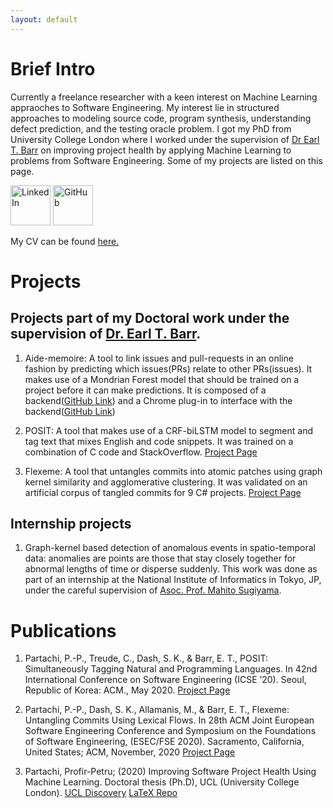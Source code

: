 ```yaml
---
layout: default
---
```

# Brief Intro

Currently a freelance researcher with a keen interest on Machine Learning appraoches to Software Engineering. My interest lie in structured approaches to modeling source code, program synthesis, understanding defect prediction, and the testing oracle problem. I got my PhD from University College London where I worked under the supervision of [Dr Earl T. Barr](http://earlbarr.com/) on improving project health by applying Machine Learning to problems from Software Engineering. Some of my projects are listed on this page. 


[<img src="https://external-content.duckduckgo.com/iu/?u=https%3A%2F%2Fwww.clipartmax.com%2Fpng%2Fmiddle%2F62-624588_linkedin-help-linkedin-logo-2018-png.png&f=1&nofb=1" alt="LinkedIn" style="width:64px;height:64px;"/>](https://www.linkedin.com/in/pp-partachi/) 
[<img src="https://github.githubassets.com/images/modules/logos_page/GitHub-Mark.png" alt="GitHub" style="width:64px;height:64px;"/>](https://github.com/PPPI)

My CV can be found [here.](https://github.com/PPPI/pppi.github.io/raw/master/partachipp_cv.pdf)

# Projects

## Projects part of my Doctoral work under the supervision of [Dr. Earl T. Barr](http://earlbarr.com/).

1. Aide-memoire: A tool to link issues and pull-requests in an online fashion by predicting which issues(PRs) relate to other PRs(issues). It makes use of a Mondrian Forest model that should be trained on a project before it can make predictions. It is composed of a backend([GitHub Link](https://github.com/PPPI/a-m)) and a Chrome plug-in to interface with the backend([GitHub Link](https://github.com/PPPI/tlinker-chrome))

1. POSIT: A tool that makes use of a CRF-biLSTM model to segment and tag text that mixes English and code snippets. It was trained on a combination of C code and StackOverflow. [Project Page](https://pppi.github.io/POSIT)

1. Flexeme: A tool that untangles commits into atomic patches using graph kernel similarity and agglomerative clustering. It was validated on an artificial corpus of tangled commits for 9 C# projects. [Project Page](https://pppi.github.io/Flexeme)

## Internship projects

1. Graph-kernel based detection of anomalous events in spatio-temporal data: anomalies are points are those that stay closely together for abnormal lengths of time or disperse suddenly. This work was done as part of an internship at the National Institute of Informatics in Tokyo, JP, under the careful supervision of [Asoc. Prof. Mahito Sugiyama](https://mahito.info/index_e.html).

# Publications

1. Partachi, P.-P., Treude, C., Dash, S. K., & Barr, E. T., POSIT: Simultaneously Tagging Natural and Programming Languages. In 42nd International Conference on Software Engineering (ICSE ’20). Seoul, Republic of Korea: ACM., May 2020. [Project Page](https://pppi.github.io/POSIT)

1. Partachi, P.-P., Dash, S. K., Allamanis, M., & Barr, E. T., Flexeme: Untangling Commits Using Lexical Flows. In 28th ACM Joint European Software Engineering Conference and Symposium on the Foundations of Software Engineering, (ESEC/FSE 2020). Sacramento, California, United States; ACM, November, 2020 [Project Page](https://pppi.github.io/Flexeme)

1.  Partachi, Profir-Petru; (2020) Improving Software Project Health Using Machine Learning. Doctoral thesis (Ph.D), UCL (University College London). [UCL Discovery](https://discovery.ucl.ac.uk/id/eprint/10116742/) [LaTeX Repo](https://github.com/PPPI/PhDThesis)

